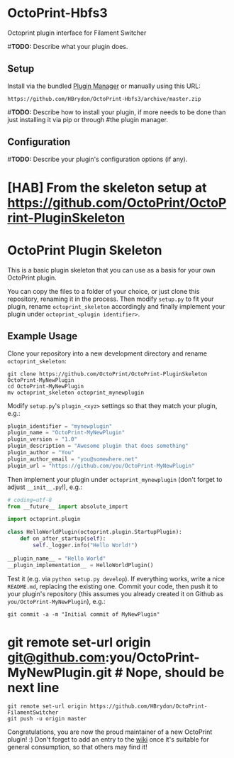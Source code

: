 # OctoPrint-Hbfs3
Octoprint plugin interface for Filament Switcher


#**TODO:** Describe what your plugin does.

## Setup

Install via the bundled [Plugin Manager](https://docs.octoprint.org/en/master/bundledplugins/pluginmanager.html)
or manually using this URL:

    https://github.com/HBrydon/OctoPrint-Hbfs3/archive/master.zip

#**TODO:** Describe how to install your plugin, if more needs to be done than just installing it via pip or through
#the plugin manager.

## Configuration

#**TODO:** Describe your plugin's configuration options (if any).


# [HAB] From the skeleton setup at https://github.com/OctoPrint/OctoPrint-PluginSkeleton 
OctoPrint Plugin Skeleton
=========================

This is a basic plugin skeleton that you can use as a basis for your own OctoPrint plugin.

You can copy the files to a folder of your choice, or just clone this repository, renaming it in the process. Then 
modify ``setup.py`` to fit your plugin, rename ``octoprint_skeleton`` accordingly and finally implement your plugin 
under ``octoprint_<plugin identifier>``.

Example Usage
-------------

Clone your repository into a new development directory and rename ``octoprint_skeleton``:

    git clone https://github.com/OctoPrint/OctoPrint-PluginSkeleton OctoPrint-MyNewPlugin
    cd OctoPrint-MyNewPlugin
    mv octoprint_skeleton octoprint_mynewplugin

Modify `setup.py`'s `plugin_<xyz>` settings so that they match your plugin, e.g.:

``` python
plugin_identifier = "mynewplugin"
plugin_name = "OctoPrint-MyNewPlugin"
plugin_version = "1.0"
plugin_description = "Awesome plugin that does something"
plugin_author = "You"
plugin_author_email = "you@somewhere.net"
plugin_url = "https://github.com/you/OctoPrint-MyNewPlugin"
```

Then implement your plugin under ``octoprint_mynewplugin`` (don't forget to adjust ``__init__.py``!), e.g.:

``` python
# coding=utf-8
from __future__ import absolute_import

import octoprint.plugin

class HelloWorldPlugin(octoprint.plugin.StartupPlugin):
    def on_after_startup(self):
        self._logger.info("Hello World!")
        
__plugin_name__ = "Hello World"
__plugin_implementation__ = HelloWorldPlugin()
```

Test it (e.g. via ``python setup.py develop``). If everything works, write a nice ``README.md``, replacing the existing one.
Commit your code, then push it to your plugin's repository (this assumes you already created it on Github as
``you/OctoPrint-MyNewPlugin``), e.g.:

    git commit -a -m "Initial commit of MyNewPlugin"
#    git remote set-url origin git@github.com:you/OctoPrint-MyNewPlugin.git # Nope, should be next line
    git remote set-url origin https://github.com/HBrydon/OctoPrint-FilamentSwitcher
    git push -u origin master

Congratulations, you are now the proud maintainer of a new OctoPrint plugin! :) Don't forget to add an entry to the
[wiki](https://github.com/foosel/OctoPrint/wiki#plugins) once it's suitable for general consumption, so that others
may find it!
